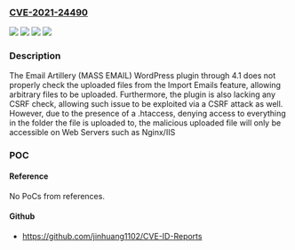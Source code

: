 ### [CVE-2021-24490](https://cve.mitre.org/cgi-bin/cvename.cgi?name=CVE-2021-24490)
![](https://img.shields.io/static/v1?label=Product&message=Email%20Artillery%20(MASS%20EMAIL)&color=blue)
![](https://img.shields.io/static/v1?label=Version&message=4.1%3C%3D%204.1%20&color=brighgreen)
![](https://img.shields.io/static/v1?label=Vulnerability&message=CWE-352%20Cross-Site%20Request%20Forgery%20(CSRF)&color=brighgreen)
![](https://img.shields.io/static/v1?label=Vulnerability&message=CWE-434%20Unrestricted%20Upload%20of%20File%20with%20Dangerous%20Type&color=brighgreen)

### Description

The Email Artillery (MASS EMAIL) WordPress plugin through 4.1 does not properly check the uploaded files from the Import Emails feature, allowing arbitrary files to be uploaded. Furthermore, the plugin is also lacking any CSRF check, allowing such issue to be exploited via a CSRF attack as well. However, due to the presence of a .htaccess, denying access to everything in the folder the file is uploaded to, the malicious uploaded file will only be accessible on Web Servers such as Nginx/IIS

### POC

#### Reference
No PoCs from references.

#### Github
- https://github.com/jinhuang1102/CVE-ID-Reports

